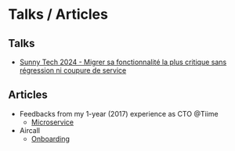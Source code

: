 # Talks / Articles

## Talks

- [Sunny Tech 2024 - Migrer sa fonctionnalité la plus critique sans régression ni coupure de service](20240507_SunnyTech2024_Migrer_sa_fonctionnalité_la_plus_critique.pdf)

## Articles

- Feedbacks from my 1-year (2017) experience as CTO @Tiime
    - [Microservice](20180214_tiime_feedback_microservices.md)
- Aircall
    - [Onboarding](2018_aircall_onboarding.md)
